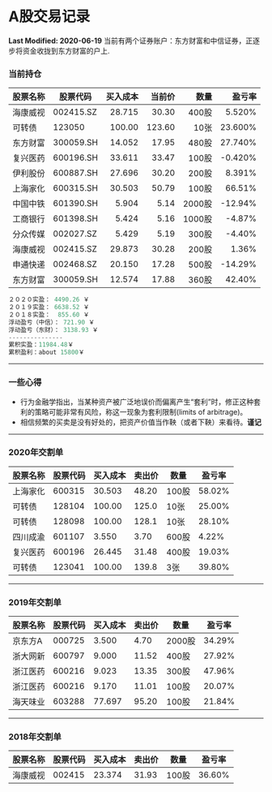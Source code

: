 # A股交易记录

**Last Modified: 2020-06-19**
当前有两个证券账户：东方财富和中信证券，正逐步将资金收拢到东方财富的户上. 

### 当前持仓

| 股票名称 | 股票代码 | 买入成本 | 当前价 | 数量  | 盈亏率 |
|   ---- | ---- | ---: | ---: | ---: | ---: |
| 海康威视 | 002415.SZ | 28.715 | 30.30 | 400股 |  5.520% |
|   可转债 | 123050    | 100.00 |123.60 |  10张 | 23.600% |
| 东方财富 | 300059.SH | 14.052 | 17.95 | 480股 | 27.740% |
| 复兴医药 | 600196.SH | 33.611 | 33.47 | 100股 | -0.420% |
| 伊利股份 | 600887.SH | 27.696 | 30.20 | 200股 |  8.391% |
| 上海家化 | 600315.SH | 30.503 | 50.79 | 100股 |  66.51% |
| 中国中铁 | 601390.SH |  5.904 |  5.14 |2000股 | -12.94% |
| 工商银行 | 601398.SH |  5.424 |  5.16 |1000股 |  -4.87% |
| 分众传媒 | 002027.SZ |  5.429 |  5.19 | 300股 |  -4.40% |
| 海康威视 | 002415.SZ | 29.873 | 30.28 | 200股 |   1.36% |
| 申通快递 | 002468.SZ | 20.150 | 17.28 | 500股 | -14.29% |
| 东方财富 | 300059.SH | 12.574 | 17.88 | 360股 |  42.40% |


```python
２０２０实盈： 4490.26 ￥
２０１９实盈： 6638.52 ￥
２０１８实盈：  855.60 ￥
浮动盈亏（中信）： 721.90 ￥
浮动盈亏（东财）： 3138.93 ￥
---------------
累积实盈：11984.48￥
累积盈利：about 15800￥
```

-----------------

### 一些心得

- 行为金融学指出，当某种资产被广泛地误价而偏离产生“套利”时，修正这种套利的策略可能非常有风险，称这一现象为套利限制(limits of arbitrage)。
- 相信频繁的买卖是没有好处的，把资产价值当作鞅（或者下鞅）来看待。**谨记**

-------------------------------------------------

### 2020年交割单

| 股票名称 | 股票代码 | 买入成本 | 卖出价 | 数量  | 盈亏率 |
| ---- | ---- | ---- | ---- | ---- | ---- |
| 上海家化 | 600315 | 30.503 | 48.20 | 100股 | 58.02% |
|   可转债 | 128104 | 100.00 | 125.0 | 10张  | 25.00% |
|   可转债 | 128098 | 100.00 | 128.1 | 10张  | 28.10% |
| 四川成渝 | 601107 |  3.550 |  3.70 | 600股 |  4.22% |
| 复兴医药 | 600196 | 26.445 | 31.48 | 400股 | 19.03% |
|   可转债 | 123041 | 100.00 | 139.8 |   3张 | 39.80% |

---------------------------------------

### 2019年交割单

| 股票名称 | 股票代码 | 买入成本 | 卖出价 | 数量  | 盈亏率 |
| ---- | ---- | ---- | ---- | ---- | ---- |
| 京东方A  | 000725 | 3.500 | 4.70 | 2000股 | 34.29% |
| 浙大网新 | 600797 | 9.000 | 11.52 | 400股 | 27.92% |
| 浙江医药 | 600216 | 9.023 | 13.35 | 300股 | 47.96% |
| 浙江医药 | 600216 | 9.170 | 11.01 | 100股 | 20.07% |
| 海天味业 | 603288 |77.697 | 95.20 | 100股 | 21.84% |

--------------------------

### 2018年交割单

| 股票名称 | 股票代码 | 买入成本 | 卖出价 | 数量  | 盈亏率 |
| -------- | -------- | -------- | ------ | ----- | ------ |
| 海康威视 | 002415   | 23.374   | 31.93  | 100股 | 36.60% |

